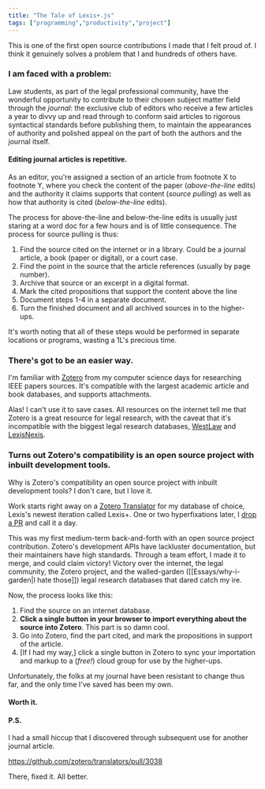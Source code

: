 ```yaml
---
title: "The Tale of Lexis+.js"
tags: ["programming","productivity","project"]
---
```

This is one of the first open source contributions I made that I felt proud of. I think it genuinely solves a problem that I and hundreds of others have.
### I am faced with a problem:
Law students, as part of the legal professional community, have the wonderful opportunity to contribute to their chosen subject matter field through the *journal*: the exclusive club of editors who receive a few articles a year to divvy up and read through to conform said articles to rigorous syntactical standards before publishing them, to maintain the appearances of authority and polished appeal on the part of both the authors and the journal itself.
#### Editing journal articles is repetitive.
As an editor, you're assigned a section of an article from footnote X to footnote Y, where you check the content of the paper (*above-the-line* edits) and the authority it claims supports that content (*source pulling*) as well as how that authority is cited (*below-the-line* edits). 

The process for above-the-line and below-the-line edits is usually just staring at a word doc for a few hours and is of little consequence. The process for source pulling is thus:
1. Find the source cited on the internet or in a library. Could be a journal article, a book (paper or digital), or a court case.
2. Find the point in the source that the article references (usually by page number).
3. Archive that source or an excerpt in a digital format.
4. Mark the cited propositions that support the content above the line
5. Document steps 1-4 in a separate document.
6. Turn the finished document and all archived sources in to the higher-ups.

It's worth noting that all of these steps would be performed in separate locations or programs, wasting a 1L's precious time.
### There's got to be an easier way.
I'm familiar with [Zotero](https://www.zotero.org/) from my computer science days for researching IEEE papers sources. It's compatible with the largest academic article and book databases, and supports attachments. 

Alas! I can't use it to save cases. All resources on the internet tell me that Zotero is a great resource for legal research, with the caveat that it's incompatible with the biggest legal research databases, [WestLaw](https://legal.thomsonreuters.com/en/westlaw) and [LexisNexis](https://www.lexisnexis.com/en-us/products/lexis-plus.page). 
### Turns out Zotero's compatibility is an open source project with inbuilt development tools.
Why is Zotero's compatibility an open source project with inbuilt development tools? I don't care, but I love it.

Work starts right away on a [Zotero Translator](https://github.com/zotero/translators) for my database of choice, Lexis's newest iteration called Lexis+. One or two hyperfixations later, I [drop a PR](https://github.com/zotero/translators/pull/3012) and call it a day. 

This was my first medium-term back-and-forth with an open source project contribution. Zotero's development APIs have lackluster documentation, but their maintainers have high standards. Through a team effort, I made it to merge, and could claim victory! Victory over the internet, the legal community, the Zotero project, and the walled-garden ([[Essays/why-i-garden|I hate those]]) legal research databases that dared catch my ire.

Now, the process looks like this:
1. Find the source on an internet database.
2. **Click a single button in your browser to import everything about the source into Zotero**. This part is so damn cool.
3. Go into Zotero, find the part cited, and mark the propositions in support of the article.
4. \[If I had my way,\] click a single button in Zotero to sync your importation and markup to a (*free!*) cloud group for use by the higher-ups.

Unfortunately, the folks at my journal have been resistant to change thus far, and the only time I've saved has been my own.
#### Worth it.

#### P.S.
I had a small hiccup that I discovered through subsequent use for another journal article.

https://github.com/zotero/translators/pull/3038

There, fixed it. All better.